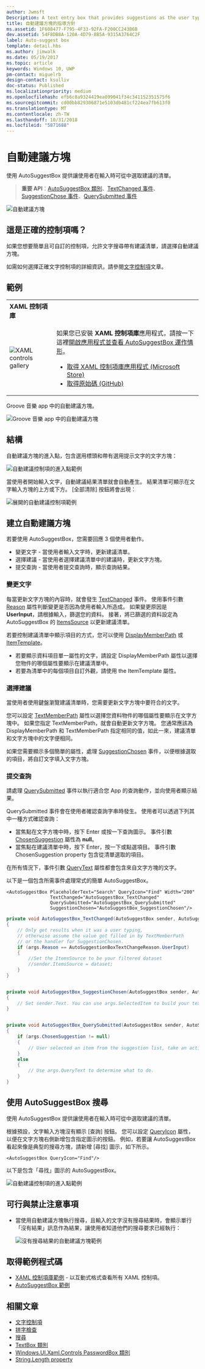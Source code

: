 ```yaml
---
author: Jwmsft
Description: A text entry box that provides suggestions as the user types.
title: 自動建議方塊的指導方針
ms.assetid: 1F608477-F795-4F33-92FA-F200CC243B6B
dev.assetid: 54F8DB8A-120A-4D79-8B5A-9315A3764C2F
label: Auto-suggest box
template: detail.hbs
ms.author: jimwalk
ms.date: 05/19/2017
ms.topic: article
keywords: Windows 10, UWP
pm-contact: miguelrb
design-contact: ksulliv
doc-status: Published
ms.localizationpriority: medium
ms.openlocfilehash: efb6c8a9324419ea099041f34c341152351575f6
ms.sourcegitcommit: cd00bb829306871e5103db481cf224ea7fb613f0
ms.translationtype: MT
ms.contentlocale: zh-TW
ms.lasthandoff: 10/31/2018
ms.locfileid: "5871688"
---
```

# <a name="auto-suggest-box"></a>自動建議方塊

使用 AutoSuggestBox 提供讓使用者在輸入時可從中選取建議的清單。

> **重要 API**：[AutoSuggestBox 類別](https://msdn.microsoft.com/library/windows/apps/xaml/windows.ui.xaml.controls.autosuggestbox.aspx)、[TextChanged 事件](https://msdn.microsoft.com/library/windows/apps/xaml/windows.ui.xaml.controls.autosuggestbox.textchanged.aspx)、[SuggestionChose 事件](https://msdn.microsoft.com/library/windows/apps/xaml/windows.ui.xaml.controls.autosuggestbox.suggestionchosen.aspx)、[QuerySubmitted 事件](https://msdn.microsoft.com/library/windows/apps/xaml/windows.ui.xaml.controls.autosuggestbox.querysubmitted.aspx)

![自動建議方塊](images/controls/auto-suggest-box-open.png)

## <a name="is-this-the-right-control"></a>這是正確的控制項嗎？

如果您想要簡單且可自訂的控制項，允許文字搜尋帶有建議清單，請選擇自動建議方塊。

如需如何選擇正確文字控制項的詳細資訊，請參閱[文字控制項](text-controls.md)文章。

## <a name="examples"></a>範例

<table>
<th align="left">XAML 控制項庫<th>
<tr>
<td><img src="images/xaml-controls-gallery-sm.png" alt="XAML controls gallery"></img></td>
<td>
    <p>如果您已安裝 <strong style="font-weight: semi-bold">XAML 控制項庫</strong>應用程式，請按一下這裡<a href="xamlcontrolsgallery:/item/AutoSuggestBox">開啟應用程式並查看 AutoSuggestBox 運作情形</a>。</p>
    <ul>
    <li><a href="https://www.microsoft.com/store/productId/9MSVH128X2ZT">取得 XAML 控制項庫應用程式 (Microsoft Store)</a></li>
    <li><a href="https://github.com/Microsoft/Windows-universal-samples/tree/master/Samples/XamlUIBasics">取得原始碼 (GitHub)</a></li>
    </ul>
</td>
</tr>
</table>

Groove 音樂 app 中的自動建議方塊。

![Groove 音樂 app 中的自動建議方塊](images/control-examples/auto-suggest-box-groove.png)

## <a name="anatomy"></a>結構
自動建議方塊的進入點，包含選用標頭和帶有選用提示文字的文字方塊：

![自動建議控制項的進入點範例](images/controls_autosuggest_entrypoint.png)

當使用者開始輸入文字，自動建議結果清單就會自動產生。 結果清單可顯示在文字輸入方塊的上方或下方。 [全部清除] 按鈕將會出現：

![展開的自動建議控制項範例](images/controls_autosuggest_expanded01.png)

## <a name="create-an-auto-suggest-box"></a>建立自動建議方塊

若要使用 AutoSuggestBox，您需要回應 3 個使用者動作。

- 變更文字 - 當使用者輸入文字時，更新建議清單。
- 選擇建議 - 當使用者選擇建議清單中的建議時，更新文字方塊。
- 提交查詢 - 當使用者提交查詢時，顯示查詢結果。

### <a name="text-changed"></a>變更文字

每當更新文字方塊的內容時，就會發生 [TextChanged](https://msdn.microsoft.com/library/windows/apps/xaml/windows.ui.xaml.controls.autosuggestbox.textchanged.aspx) 事件。 使用事件引數 [Reason](https://msdn.microsoft.com/library/windows/apps/xaml/windows.ui.xaml.controls.autosuggestboxtextchangedeventargs.reason.aspx) 屬性判斷變更是否因為使用者輸入所造成。 如果變更原因是 **UserInput**，請根據輸入，篩選您的資料。 接著，將已篩選的資料設定為 AutoSuggestBox 的 [ItemsSource](https://msdn.microsoft.com/library/windows/apps/xaml/windows.ui.xaml.controls.itemscontrol.itemssource.aspx) 以更新建議清單。

若要控制建議清單中顯示項目的方式，您可以使用 [DisplayMemberPath](https://msdn.microsoft.com/library/windows/apps/xaml/windows.ui.xaml.controls.itemscontrol.displaymemberpath.aspx) 或 [ItemTemplate](https://msdn.microsoft.com/library/windows/apps/xaml/windows.ui.xaml.controls.itemscontrol.itemtemplate.aspx)。

- 若要顯示資料項目單一屬性的文字，請設定 DisplayMemberPath 屬性以選擇您物件的哪個屬性要顯示在建議清單中。
- 若要為清單中的每個項目自訂外觀，請使用 the ItemTemplate 屬性。

### <a name="suggestion-chosen"></a>選擇建議

當使用者使用鍵盤瀏覽建議清單時，您需要更新文字方塊中要符合的文字。

您可以設定 [TextMemberPath](https://msdn.microsoft.com/library/windows/apps/xaml/windows.ui.xaml.controls.autosuggestbox.textmemberpath.aspx) 屬性以選擇您資料物件的哪個屬性要顯示在文字方塊中。 如果您指定 TextMemberPath，就會自動更新文字方塊。 您通常應該為 DisplayMemberPath 和 TextMemberPath 指定相同的值，如此一來，建議清單和文字方塊中的文字便相同。

如果您需要顯示多個簡單的屬性，處理 [SuggestionChosen](https://msdn.microsoft.com/library/windows/apps/xaml/windows.ui.xaml.controls.autosuggestbox.suggestionchosen.aspx) 事件，以便根據選取的項目，將自訂文字填入文字方塊。

### <a name="query-submitted"></a>提交查詢

請處理 [QuerySubmitted](https://msdn.microsoft.com/library/windows/apps/xaml/windows.ui.xaml.controls.autosuggestbox.querysubmitted.aspx) 事件以執行適合您 App 的查詢動作，並向使用者顯示結果。

QuerySubmitted 事件會在使用者確認查詢字串時發生。 使用者可以透過下列其中一種方式確認查詢：
- 當焦點在文字方塊中時，按下 Enter 或按一下查詢圖示。 事件引數 [ChosenSuggestion](https://msdn.microsoft.com/library/windows/apps/xaml/windows.ui.xaml.controls.autosuggestboxquerysubmittedeventargs.chosensuggestion.aspx) 屬性為 **null**。
- 當焦點在建議清單中時，按下 Enter，按一下或點選項目。 事件引數 ChosenSuggestion property 包含從清單選取的項目。

在所有情況下，事件引數 [QueryText](https://msdn.microsoft.com/library/windows/apps/xaml/windows.ui.xaml.controls.autosuggestboxquerysubmittedeventargs.querytext.aspx) 屬性都會包含來自文字方塊的文字。

以下是一個包含所需事件處理常式的簡單 AutoSuggestBox。

```xaml
<AutoSuggestBox PlaceholderText="Search" QueryIcon="Find" Width="200"
                TextChanged="AutoSuggestBox_TextChanged"
                QuerySubmitted="AutoSuggestBox_QuerySubmitted"
                SuggestionChosen="AutoSuggestBox_SuggestionChosen"/>
```

```csharp
private void AutoSuggestBox_TextChanged(AutoSuggestBox sender, AutoSuggestBoxTextChangedEventArgs args)
{
    // Only get results when it was a user typing,
    // otherwise assume the value got filled in by TextMemberPath
    // or the handler for SuggestionChosen.
    if (args.Reason == AutoSuggestionBoxTextChangeReason.UserInput)
    {
        //Set the ItemsSource to be your filtered dataset
        //sender.ItemsSource = dataset;
    }
}


private void AutoSuggestBox_SuggestionChosen(AutoSuggestBox sender, AutoSuggestBoxSuggestionChosenEventArgs args)
{
    // Set sender.Text. You can use args.SelectedItem to build your text string.
}


private void AutoSuggestBox_QuerySubmitted(AutoSuggestBox sender, AutoSuggestBoxQuerySubmittedEventArgs args)
{
    if (args.ChosenSuggestion != null)
    {
        // User selected an item from the suggestion list, take an action on it here.
    }
    else
    {
        // Use args.QueryText to determine what to do.
    }
}
```

## <a name="use-autosuggestbox-for-search"></a>使用 AutoSuggestBox 搜尋

使用 AutoSuggestBox 提供讓使用者在輸入時可從中選取建議的清單。

根據預設，文字輸入方塊沒有顯示 \[查詢\] 按鈕。 您可以設定 [QueryIcon](https://msdn.microsoft.com/library/windows/apps/xaml/windows.ui.xaml.controls.autosuggestbox.queryicon.aspx) 屬性，以便在文字方塊右側新增包含指定圖示的按鈕。 例如，若要讓 AutoSuggestBox 看起來像是典型的搜尋方塊，請新增 \[尋找\] 圖示，如下所示。

```xaml
<AutoSuggestBox QueryIcon="Find"/>
```

以下是包含「尋找」圖示的 AutoSuggestBox。

![自動建議控制項的進入點範例](images/controls_autosuggest_entrypoint.png)

## <a name="dos-and-donts"></a>可行與禁止注意事項

-   當使用自動建議方塊執行搜尋，且輸入的文字沒有搜尋結果時，會顯示單行「沒有結果」訊息作為結果，讓使用者知道他們的搜尋要求已經執行：

    ![沒有搜尋結果的自動建議方塊範例](images/controls_autosuggest_noresults.png)

<!--
<div class="microsoft-internal-note">
**Globalization and localization checklist**

<table>
<tr>
<th>Vertical spacing</th><td>Use non-Latin characters for vertical spacing to ensure non-Latin scripts will display properly, including numbers.</td>
</tr>
<tr>
<th>Scrolling</th><td>When auto suggest text is selected, user should be able to scroll to end of string.</td>
</tr>
</table>
</div>
-->

## <a name="get-the-sample-code"></a>取得範例程式碼

- [XAML 控制項庫範例](https://github.com/Microsoft/Windows-universal-samples/tree/master/Samples/XamlUIBasics) - 以互動式格式查看所有 XAML 控制項。
- [AutoSuggestBox 範例](https://github.com/Microsoft/Windows-universal-samples/tree/master/Samples/XamlAutoSuggestBox)

## <a name="related-articles"></a>相關文章

- [文字控制項](text-controls.md)
- [拼字檢查](text-controls.md)
- [搜尋](search.md)
- [TextBox 類別](https://msdn.microsoft.com/library/windows/apps/br209683)
- [Windows.UI.Xaml.Controls PasswordBox 類別](https://msdn.microsoft.com/library/windows/apps/br227519)
- [String.Length property](https://msdn.microsoft.com/library/system.string.length.aspx)
